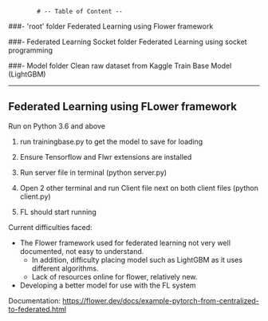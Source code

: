 			# -- Table of Content --


###- 'root' folder
	Federated Learning using Flower framework
			
###- Federated Learning Socket folder 
	Federated Learning using socket programming

###- Model folder 
	Clean raw dataset from Kaggle
	Train Base Model (LightGBM)

------------------------------------------------------------------------------------------------------------------------

## Federated Learning using FLower framework

Run on Python 3.6 and above

1. run trainingbase.py to get the model to save for loading

1. Ensure Tensorflow and Flwr extensions are installed

2. Run server file in terminal (python server.py)

3. Open 2 other terminal and run Client file next on both client files (python client.py)

4. FL should start running

Current difficulties faced:
- The Flower framework used for federated learning not very well documented, not easy to understand. 
	- In addition, difficulty placing model such as LightGBM as it uses different algorithms.
	- Lack of resources online for flower, relatively new.
- Developing a better model for use with the FL system

Documentation:
https://flower.dev/docs/example-pytorch-from-centralized-to-federated.html

